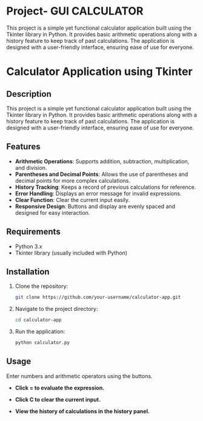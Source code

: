 
# Project- GUI CALCULATOR

This project is a simple yet functional calculator application built using the Tkinter library in Python. It provides basic arithmetic operations along with a history feature to keep track of past calculations. The application is designed with a user-friendly interface, ensuring ease of use for everyone.

# Calculator Application using Tkinter

## Description
This project is a simple yet functional calculator application built using the Tkinter library in Python. It provides basic arithmetic operations along with a history feature to keep track of past calculations. The application is designed with a user-friendly interface, ensuring ease of use for everyone.

## Features
- **Arithmetic Operations**: Supports addition, subtraction, multiplication, and division.
- **Parentheses and Decimal Points**: Allows the use of parentheses and decimal points for more complex calculations.
- **History Tracking**: Keeps a record of previous calculations for reference.
- **Error Handling**: Displays an error message for invalid expressions.
- **Clear Function**: Clear the current input easily.
- **Responsive Design**: Buttons and display are evenly spaced and designed for easy interaction.

## Requirements
- Python 3.x
- Tkinter library (usually included with Python)

## Installation
1. Clone the repository:
   ```sh
   git clone https://github.com/your-username/calculator-app.git
2. Navigate to the project directory:
    ```sh
    cd calculator-app 
3.  Run the application:
    ```sh 
    python calculator.py


## Usage
Enter numbers and arithmetic operators using the buttons.

- **Click = to evaluate the expression.**

- **Click C to clear the current input.**

- **View the history of calculations in the history panel.**